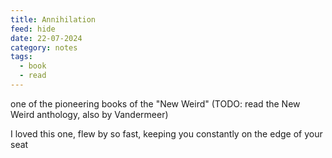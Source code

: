 ```yaml
---
title: Annihilation
feed: hide
date: 22-07-2024
category: notes
tags:
  - book
  - read
---
```

one of the pioneering books of the "New Weird" (TODO: read the New Weird anthology, also by Vandermeer)

I loved this one, flew by so fast, keeping you constantly on the edge of your seat